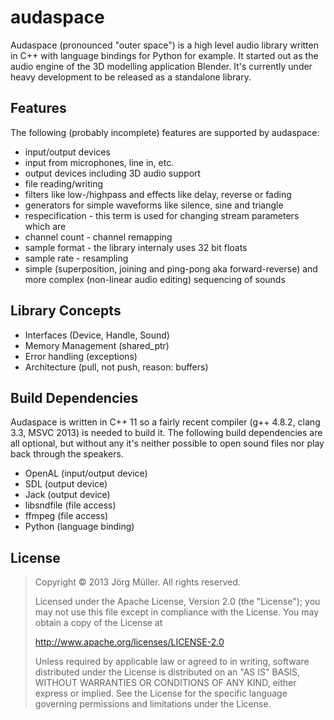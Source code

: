audaspace
=========

Audaspace (pronounced "outer space") is a high level audio library written in C++ with language bindings for Python for example. It started out as the audio engine of the 3D modelling application Blender. It's currently under heavy development to be released as a standalone library.

Features
--------

The following (probably incomplete) features are supported by audaspace:

* input/output devices
 * input from microphones, line in, etc.
 * output devices including 3D audio support
* file reading/writing
* filters like low-/highpass and effects like delay, reverse or fading
* generators for simple waveforms like silence, sine and triangle
* respecification - this term is used for changing stream parameters which are
 * channel count - channel remapping
 * sample format - the library internaly uses 32 bit floats
 * sample rate - resampling
* simple (superposition, joining and ping-pong aka forward-reverse) and more complex (non-linear audio editing) sequencing of sounds

Library Concepts
----------------

* Interfaces (Device, Handle, Sound)
* Memory Management (shared_ptr)
* Error handling (exceptions)
* Architecture (pull, not push, reason: buffers)

Build Dependencies
------------------

Audaspace is written in C++ 11 so a fairly recent compiler (g++ 4.8.2, clang 3.3, MSVC 2013) is needed to build it. The following build dependencies are all optional, but without any it's neither possible to open sound files nor play back through the speakers.

* OpenAL (input/output device)
* SDL (output device)
* Jack (output device)
* libsndfile (file access)
* ffmpeg (file access)
* Python (language binding)

License
-------

> Copyright © 2013 Jörg Müller. All rights reserved.
>
> Licensed under the Apache License, Version 2.0 (the "License");
> you may not use this file except in compliance with the License.
> You may obtain a copy of the License at
>
>   http://www.apache.org/licenses/LICENSE-2.0
>
> Unless required by applicable law or agreed to in writing, software
> distributed under the License is distributed on an "AS IS" BASIS,
> WITHOUT WARRANTIES OR CONDITIONS OF ANY KIND, either express or implied.
> See the License for the specific language governing permissions and
> limitations under the License.
